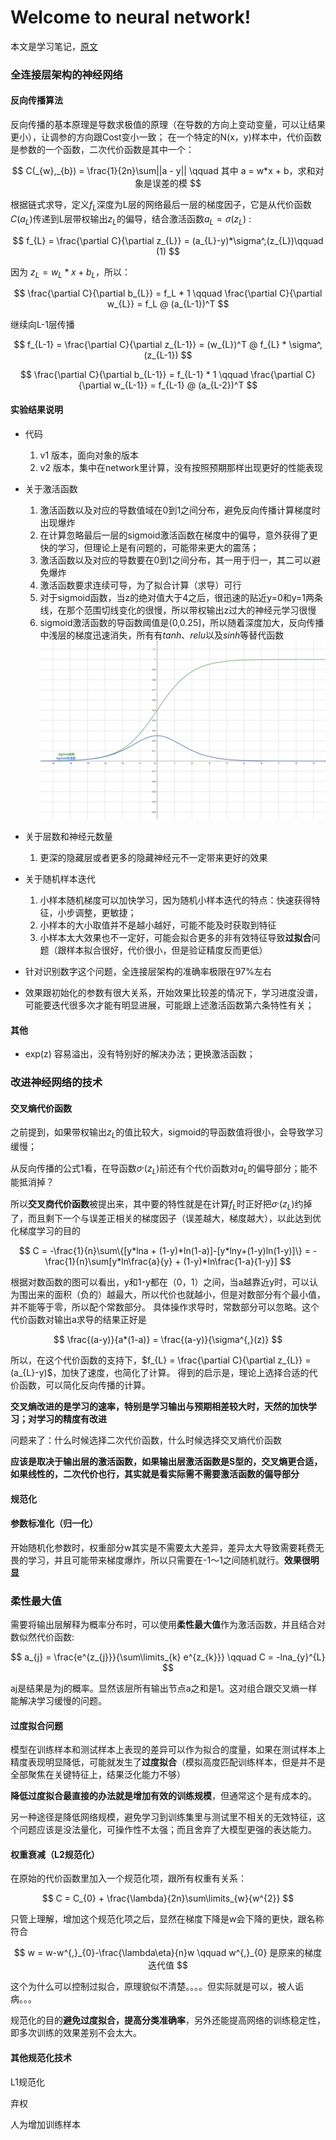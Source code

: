 # Welcome to neural network!

本文是学习笔记，[原文](http://neuralnetworksanddeeplearning.com/index.html)

### 全连接层架构的神经网络

#### 反向传播算法

反向传播的基本原理是导数求极值的原理（在导数的方向上变动变量，可以让结果更小），让调参的方向跟Cost变小一致；
在一个特定的N(x，y)样本中，代价函数是参数的一个函数，二次代价函数是其中一个：

$$
C(_{w},_{b}) = \frac{1}{2n}\sum||a - y|| \qquad  其中 a = w*x + b，求和对象是误差的模
$$

根据链式求导，定义$f_{L}$深度为L层的网络最后一层的梯度因子，它是从代价函数$C(a_{L})$传递到L层带权输出$z_L$的偏导，结合激活函数$a_{L} = \sigma({z_L})$ :

$$
f_{L} = \frac{\partial C}{\partial z_{L}} = (a_{L}-y)*\sigma^,(z_{L})\qquad  (1)
$$

因为 $z_L = w_L * x + b_L$，所以：

$$
\frac{\partial C}{\partial b_{L}} = f_L * 1  \qquad
\frac{\partial C}{\partial w_{L}} = f_L @ (a_{L-1})^T
$$

继续向L-1层传播

$$
f_{L-1} = \frac{\partial C}{\partial z_{L-1}} = (w_{L})^T @ f_{L} * \sigma^,(z_{L-1})
$$

$$
\frac{\partial C}{\partial b_{L-1}} = f_{L-1} * 1  \qquad
\frac{\partial C}{\partial w_{L-1}} = f_{L-1} @ (a_{L-2})^T
$$

#### 实验结果说明

* 代码

  1. v1 版本，面向对象的版本
  2. v2 版本，集中在network里计算，没有按照预期那样出现更好的性能表现
* 关于激活函数

  1. 激活函数以及对应的导数值域在0到1之间分布，避免反向传播计算梯度时出现爆炸
  2. 在计算忽略最后一层的sigmoid激活函数在梯度中的偏导，意外获得了更快的学习，但理论上是有问题的，可能带来更大的震荡；
  3. 激活函数以及对应的导数要在0到1之间分布，其一用于归一，其二可以避免爆炸
  4. 激活函数要求连续可导，为了拟合计算（求导）可行
  5. 对于sigmoid函数，当z的绝对值大于4之后，很迅速的贴近y=0和y=1两条线，在那个范围切线变化的很慢，所以带权输出z过大的神经元学习很慢
  6. sigmoid激活函数的导函数阈值是(0,0.25]，所以随着深度加大，反向传播中浅层的梯度迅速消失，所有有*tanh*、*relu*以及*sinh*等替代函数
     ![Alt](./assets/sigmoid.png)
* 关于层数和神经元数量

  1. 更深的隐藏层或者更多的隐藏神经元不一定带来更好的效果
* 关于随机样本迭代

  1. 小样本随机梯度可以加快学习，因为随机小样本迭代的特点：快速获得特征，小步调整，更敏捷；
  2. 小样本的大小取值并不是越小越好，可能不能及时获取到特征
  3. 小样本太大效果也不一定好，可能会拟合更多的非有效特征导致**过拟合**问题（跟样本拟合很好，代价很小，但是验证精度反而更低）
* 针对识别数字这个问题，全连接层架构的准确率极限在97%左右
* 效果跟初始化的参数有很大关系，开始效果比较差的情况下，学习进度没谱，可能要迭代很多次才能有明显进展，可能跟上述激活函数第六条特性有关；

#### 其他

* exp(z) 容易溢出，没有特别好的解决办法；更换激活函数；

### 改进神经网络的技术

#### 交叉熵代价函数

之前提到，如果带权输出$z_{L}$的值比较大，sigmoid的导函数值将很小，会导致学习缓慢；

从反向传播的公式1看，在导函数$\sigma^,(z_{L})$前还有个代价函数对${a_{L}}$的偏导部分；能不能抵消掉？

所以**交叉商代价函数**被提出来，其中要的特性就是在计算$f_{L}$时正好把$\sigma^,(z_{L})$约掉了，而且剩下一个与误差正相关的梯度因子（误差越大，梯度越大），以此达到优化梯度学习的目的

$$
C = -\frac{1}{n}\sum\{[y*lna + (1-y)*ln(1-a)]-[y*lny+(1-y)ln(1-y)]\} = -\frac{1}{n}\sum[y*ln\frac{a}{y} + (1-y)*ln\frac{1-a}{1-y}]
$$

根据对数函数的图可以看出，y和1-y都在（0，1）之间，当a越靠近y时，可以认为围出来的面积（负的）越最大，所以代价也就越小，但是对数部分有个最小值，并不能等于零，所以配个常数部分。
具体操作求导时，常数部分可以忽略。这个代价函数对输出a求导的结果正好是

$$
\frac{(a-y)}{a*(1-a)} = \frac{(a-y)}{\sigma^{,}(z)}
$$

所以，在这个代价函数的支持下，$f_{L} = \frac{\partial C}{\partial z_{L}} = (a_{L}-y)$，加快了速度，也简化了计算。
得到的启示是，理论上选择合适的代价函数，可以简化反向传播的计算。

**交叉熵改进的是学习的速率，特别是学习输出与预期相差较大时，天然的加快学习；对学习的精度有改进**

问题来了：什么时候选择二次代价函数，什么时候选择交叉熵代价函数

**应该是取决于输出层的激活函数，如果输出层激活函数是S型的，交叉熵更合适，如果线性的，二次代价也行，其实就是看实际需不需要激活函数的偏导部分**

#### 规范化

#### 参数标准化（归一化）

开始随机化参数时，权重部分w其实是不需要太大差异，差异太大导致需要耗费无畏的学习，并且可能带来梯度爆炸，所以只需要在-1～1之间随机就行。**效果很明显**

### 柔性最大值

需要将输出层解释为概率分布时，可以使用**柔性最大值**作为激活函数，并且结合对数似然代价函数:

$$
a_{j} = \frac{e^{z_{j}}}{\sum\limits_{k} e^{z_{k}}}  \qquad  C = -lna_{y}^{L}
$$

aj是结果是为j的概率。显然该层所有输出节点a之和是1。这对组合跟交叉熵一样能解决学习缓慢的问题。

#### 过度拟合问题

模型在训练样本和测试样本上表现的差异可以作为拟合的度量，如果在测试样本上精度表现明显降低，可能就发生了**过度拟合**（模拟高度匹配训练样本，但是并不是全部聚焦在关键特征上，结果泛化能力不够）

**降低过度拟合最直接的办法就是增加有效的训练规模**，但通常这个是有成本的。

另一种途径是降低网络规模，避免学习到训练集里与测试里不相关的无效特征，这个问题应该是没法量化，可操作性不太强；而且舍弃了大模型更强的表达能力。

#### 权重衰减（L2规范化）

在原始的代价函数里加入一个规范化项，跟所有权重有关系：

$$
C = C_{0} + \frac{\lambda}{2n}\sum\limits_{w}{w^{2}}
$$

只管上理解，增加这个规范化项之后，显然在梯度下降是w会下降的更快，跟名称符合

$$
w = w-w^{,}_{0}-\frac{\lambda\eta}{n}w \qquad  w^{,}_{0} 是原来的梯度迭代值
$$

这个为什么可以控制过拟合，原理貌似不清楚。。。。但实际就是可以，被人诟病。。。

规范化的目的**避免过度拟合，提高分类准确率**，另外还能提高网络的训练稳定性，即多次训练的效果差别不会太大。

#### 其他规范化技术

L1规范化

弃权

人为增加训练样本
